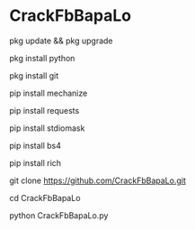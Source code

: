 # CrackFbBapaLo
pkg update && pkg upgrade

pkg install python

pkg install git

pip install mechanize 

pip install requests

pip install stdiomask

pip install bs4

pip install rich

git clone https://github.com/CrackFbBapaLo.git

cd CrackFbBapaLo

python CrackFbBapaLo.py
